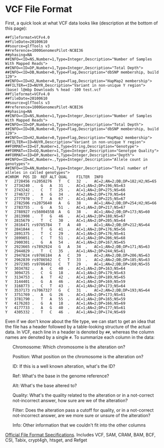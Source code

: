 # VCF File Format

First, a quick look at what VCF data looks like (description at the bottom of this page):

```
##fileformat=VCFv4.0
##fileDate=20100610 
##source=glfTools v3
##reference=1000GenomesPilot-NCBI36 
##phasing=NA
##INFO=<ID=NS,Number=1,Type=Integer,Description="Number of Samples With Mapped Reads">
##INFO=<ID=DP,Number=1,Type=Integer,Description="Total Depth">
##INFO=<ID=DB,Number=0,Type=Flag,Description="dbSNP membership, build 129">
##INFO=<ID=H2,Number=0,Type=Flag,Description="HapMap2 membership">
##FILTER=<ID=NUYR,Description="Variant in non-unique Y region">
(base) l@mbp Downloads % head -100 test.vcf
##fileformat=VCFv4.0
##fileDate=20100610 
##source=glfTools v3
##reference=1000GenomesPilot-NCBI36 
##phasing=NA
##INFO=<ID=NS,Number=1,Type=Integer,Description="Number of Samples With Mapped Reads">
##INFO=<ID=DP,Number=1,Type=Integer,Description="Total Depth">
##INFO=<ID=DB,Number=0,Type=Flag,Description="dbSNP membership, build 129">
##INFO=<ID=H2,Number=0,Type=Flag,Description="HapMap2 membership">
##FILTER=<ID=NUYR,Description="Variant in non-unique Y region">
##FORMAT=<ID=GT,Number=1,Type=String,Description="Genotype">
##FORMAT=<ID=GQ,Number=1,Type=Integer,Description="Genotype	Quality">
##FORMAT=<ID=DP,Number=1,Type=Integer,Description="Depth">
##INFO=<ID=AC,Number=.,Type=Integer,Description="Allele count in genotypes">
##INFO=<ID=AN,Number=1,Type=Integer,Description="Total number of alleles in called genotypes">
#CHROM	POS	ID	REF	ALT	QUAL	FILTER	INFO
Y	2728456	rs2058276	T	C	32	.	AC=2;AN=2;DB;DP=182;H2;NS=65
Y	2734240	.	G	A	31	.	AC=1;AN=2;DP=196;NS=63
Y	2743242	.	C	T	25	.	AC=1;AN=2;DP=275;NS=66
Y	2746727	.	A	G	34	.	AC=2;AN=2;DP=179;NS=64
Y	2777970	.	T	A	67	.	AC=1;AN=2;DP=225;NS=67
Y	2782506	rs2075640	A	G	38	.	AC=1;AN=2;DB;DP=254;H2;NS=66
Y	2783755	.	G	A	51	.	AC=1;AN=2;DP=217;NS=67
Y	2788927	rs56004558	A	G	38	.	AC=1;AN=2;DB;DP=173;NS=60
Y	2813908	.	T	G	46	.	AC=1;AN=2;DP=188;NS=67
Y	2815679	.	T	C	30	.	AC=1;AN=2;DP=205;NS=64
Y	2816471	rs9785784	T	A	40	.	AC=1;AN=2;DB;DP=212;NS=64
Y	2841844	.	T	G	41	.	AC=1;AN=2;DP=176;NS=56
Y	2891375	.	T	C	29	.	AC=1;AN=2;DP=176;NS=61
Y	2899051	.	C	T	51	.	AC=1;AN=2;DP=206;NS=68
Y	2900301	.	G	A	54	.	AC=1;AN=2;DP=167;NS=65
Y	2923665	rs7892924	G	A	34	.	AC=1;AN=2;DB;DP=171;NS=63
Y	2944029	.	T	C	35	.	AC=1;AN=2;DP=244;NS=61
Y	2947824	rs9786184	A	C	39	.	AC=2;AN=2;DB;DP=206;NS=63
Y	2962839	rs9786562	C	T	33	.	AC=2;AN=2;DB;DP=185;NS=63
Y	2972385	rs9786491	C	T	29	.	AC=1;AN=2;DB;DP=160;NS=55
Y	3034782	.	A	C	40	.	AC=1;AN=2;DP=163;NS=64
Y	3094725	.	C	G	18	.	AC=1;AN=2;DP=179;NS=63
Y	3134753	.	A	T	42	.	AC=1;AN=2;DP=189;NS=65
Y	3144401	.	G	A	46	.	AC=1;AN=2;DP=169;NS=59
Y	3168773	.	C	T	43	.	AC=1;AN=2;DP=173;NS=64
Y	3537173	rs7067327	G	C	31	.	AC=2;AN=2;DB;DP=193;NS=64
Y	3751769	.	A	G	26	.	AC=1;AN=2;DP=173;NS=61
Y	3781790	.	T	A	55	.	AC=1;AN=2;DP=165;NS=59
Y	4176203	.	G	A	18	.	AC=1;AN=2;DP=166;NS=69
Y	4177733	.	A	G	40	.	AC=1;AN=2;DP=177;NS=61
Y	4305332	.	T	C	46	.	AC=1;AN=2;DP=174;NS=69

```

Even if we don't know about the file type, we can start to get an idea that the file has a header followed by a table-looking structure of the actual data. In VCF, each line in a header is denoted by `##`, whereas the column names are denoted by a single `#`. To summarize each column in the data:

<ul>Chromosome: Which chromosome is the alteration on?</ul>
<ul>Position: What position on the chromosome is the alteration on?</ul>
<ul>ID: If this is a well known alteration, what's the ID?</ul>
<ul>Ref: What's the base in the genome reference?</ul>
<ul>Alt: What's the base altered to?</ul>
<ul>Quality: What's the quality related to the alteration or in a not-correct not-incorrect answer, how sure are we of the alteration?</ul>
<ul>Filter: Does the alteration pass a cutoff for quality, or in a not-correct not-incorrect answer, are we more sure or unsure of the alteration?</ul>
<ul>Info: Other information that we couldn't fit into the other columns</ul>

[Official File Format Specifications](http://samtools.github.io/hts-specs/). Includes VCF, SAM, CRAM, BAM, BCF, CSI, Tabix, crypt4gh, htsget, and Refget
